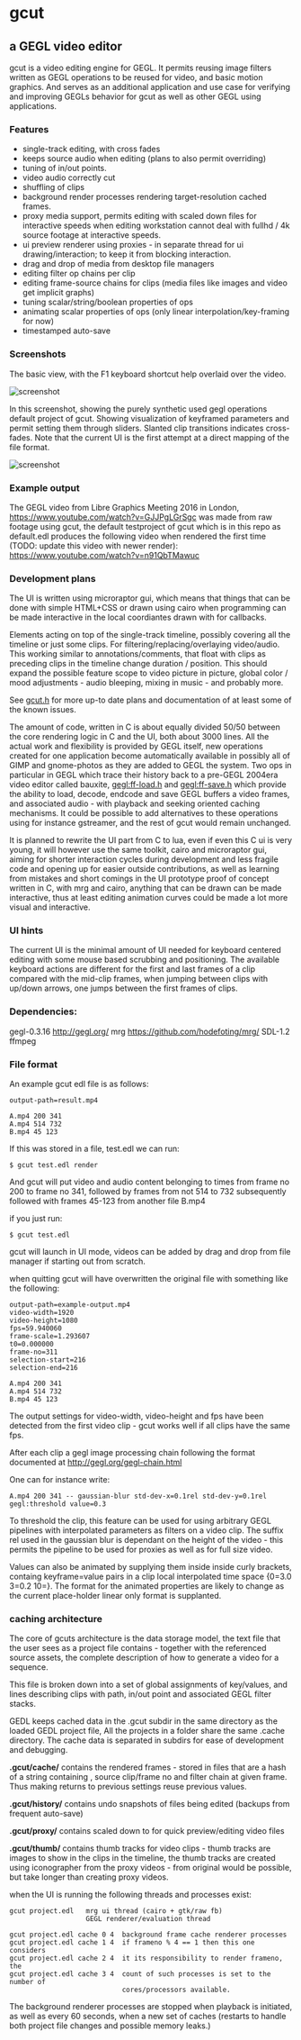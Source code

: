 # gcut

## a GEGL video editor

gcut is a video editing engine for GEGL. It permits reusing image filters
written as GEGL operations to be reused for video, and basic motion graphics.
And serves as an additional application and use case for verifying and
improving GEGLs behavior for gcut as well as other GEGL using applications.

### Features

 - single-track editing, with cross fades
 - keeps source audio when editing (plans to also permit overriding)
 - tuning of in/out points.
 - video audio correctly cut
 - shuffling of clips
 - background render processes rendering target-resolution cached frames.
 - proxy media support, permits editing with scaled down files for interactive speeds when editing workstation cannot deal with fullhd / 4k source footage at interactive speeds.
 - ui preview renderer using proxies - in separate thread for ui drawing/interaction; to keep it from blocking interaction.
 - drag and drop of media from desktop file managers
 - editing filter op chains per clip
 - editing frame-source chains for clips (media files like images and video get implicit graphs)
 - tuning scalar/string/boolean properties of ops
 - animating scalar properties of ops (only linear interpolation/key-framing for
now)
 - timestamped auto-save

### Screenshots

The basic view, with the F1 keyboard shortcut help overlaid over the video.

![screenshot](http://pippin.gimp.org/gedl/gedl-help.png)

In this screenshot, showing the purely synthetic used gegl operations default
project of gcut. Showing visualization of keyframed parameters and permit
setting them through sliders. Slanted clip transitions indicates cross-fades.
Note that the current UI is the first attempt at a direct mapping of the file
format.

![screenshot](http://pippin.gimp.org/gedl/gedl2.png)


### Example output

The GEGL video from Libre Graphics Meeting 2016 in London,
https://www.youtube.com/watch?v=GJJPgLGrSgc was made from raw footage using
gcut, the default testproject of gcut which is in this repo as default.edl
produces the following video when rendered the first time (TODO: update this
video with newer render):
https://www.youtube.com/watch?v=n91QbTMawuc


### Development plans

The UI is written using microraptor gui, which means that things that can be
done with simple HTML+CSS or drawn using cairo when programming can be made
interactive in the local coordiantes drawn with for callbacks. 

Elements acting on top of the single-track timeline, possibly covering all the
timeline or just some clips. For filtering/replacing/overlaying video/audio.
This working similar to annotations/comments, that float with clips as
preceding clips in the timeline change duration / position. This should expand
the possible feature scope to video picture in picture, global color / mood
adjustments - audio bleeping, mixing in music - and probably more.

See [gcut.h](https://github.com/hodefoting/gedl/blob/master/gcut.h) for more
up-to date plans and documentation of at least some of the known issues.

The amount of code, written in C is about equally divided 50/50 between the
core rendering logic in C and the UI, both about 3000 lines. All the actual
work and flexibility is provided by GEGL itself, new operations created for one
application become automatically available in possibly all of GIMP and
gnome-photos as they are added to GEGL the system.  Two ops in particular in
GEGL which trace their history back to a pre-GEGL 2004era video editor called
bauxite, [gegl:ff-load.h](http://gegl.org/operations/gegl-ff-load.html) and
[gegl:ff-save.h](http://gegl.org/operations/gegl-ff-save.html) which provide
the ability to load, decode, endcode and save GEGL buffers a video frames, and
associated audio - with playback and seeking oriented caching mechanisms. It
could be possible to add alternatives to these operations using for instance
gstreamer, and the rest of gcut would remain unchanged.

It is planned to rewrite the UI part from C to lua, even if even this C ui is
very young, it will however use the same toolkit, cairo and microraptor gui,
aiming for shorter interaction cycles during development and less fragile code
and opening up for easier outside contributions, as well as learning from
mistakes and short comings in the UI prototype proof of concept written in C,
with mrg and cairo, anything that can be drawn can be made interactive, thus at
least editing animation curves could be made a lot more visual and interactive.

### UI hints

The current UI is the minimal amount of UI needed for keyboard centered editing
with some mouse based scrubbing and positioning. The available keyboard actions
are different for the first and last frames of a clip compared with the
mid-clip frames, when jumping between clips with up/down arrows, one jumps
between the first frames of clips.


### Dependencies:

   gegl-0.3.16  http://gegl.org/
   mrg          https://github.com/hodefoting/mrg/
   SDL-1.2
   ffmpeg

### File format

An example gcut edl file is as follows:

    output-path=result.mp4

    A.mp4 200 341
    A.mp4 514 732
    B.mp4 45 123

If this was stored in a file, test.edl we can run:

    $ gcut test.edl render

And gcut will put video and audio content belonging to times from frame no 200 to frame no 341, followed by frames from not 514 to 732 subsequently followed with frames 45-123 from another file B.mp4

if you just run:

    $ gcut test.edl

gcut will launch in UI mode, videos can be added by drag and drop from
file manager if starting out from scratch.

when quitting gcut will have overwritten the original file
with something like the following:

    output-path=example-output.mp4
    video-width=1920
    video-height=1080
    fps=59.940060
    frame-scale=1.293607
    t0=0.000000
    frame-no=311
    selection-start=216
    selection-end=216
    
    A.mp4 200 341
    A.mp4 514 732
    B.mp4 45 123

The output settings  for video-width, video-height and fps have been detected
from the first video clip - gcut works well if all clips have the same fps.

After each clip a gegl image processing chain following the format documented
at http://gegl.org/gegl-chain.html

One can for instance write:

    A.mp4 200 341 -- gaussian-blur std-dev-x=0.1rel std-dev-y=0.1rel gegl:threshold value=0.3

To threshold the clip, this feature can be used for using arbitrary GEGL
pipelines with interpolated parameters as filters on a video clip. The suffix
rel used in the gaussian blur is dependant on the height of the video - this
permits the pipeline to be used for proxies as well as for full size video.

Values can also be animated by supplying them inside inside curly brackets,
containg keyframe=value pairs in a clip local interpolated time space {0=3.0
3=0.2 10=}. The format for the animated properties are likely to change as the
current place-holder linear only format is supplanted.

### caching architecture

The core of gcuts architecture is the data storage model, the text file that
the user sees as a project file contains - together with the referenced source
assets, the complete description of how to generate a video for a sequence.

This file is broken down into a set of global assignments of key/values, and
lines describing clips with path, in/out point and associated GEGL filter
stacks.

GEDL keeps cached data in the .gcut subdir in the same directory as the loaded
GEDL project file, All the projects in a folder share the same .cache
directory. The cache data is separated in subdirs for ease of development and
debugging.

**.gcut/cache/**   contains the rendered frames - stored in files that are a hash
of a string containing , source clip/frame no and filter chain at given frame.
Thus making returns to previous settings reuse previous values.

**.gcut/history/**  contains undo snapshots of files being edited (backups from
frequent auto-save)

**.gcut/proxy/**  contains scaled down to for quick preview/editing video files

**.gcut/thumb/**  contains thumb tracks for video clips - thumb tracks are images
to show in the clips in the timeline, the thumb tracks are created using
iconographer from the proxy videos - from original would be possible, but take
longer than creating proxy videos.

when the UI is running the following threads and processes exist:

    gcut project.edl   mrg ui thread (cairo + gtk/raw fb)
                       GEGL renderer/evaluation thread

    gcut project.edl cache 0 4  background frame cache renderer processes
    gcut project.edl cache 1 4  if frameno % 4 == 1 then this one considers
    gcut project.edl cache 2 4  it its responsibility to render frameno, the
    gcut project.edl cache 3 4  count of such processes is set to the number of
                                cores/processors available.

The background renderer processes are stopped when playback is initiated, as
well as every 60 seconds, when a new set of caches (restarts to handle both
project file changes and possible memory leaks.)

